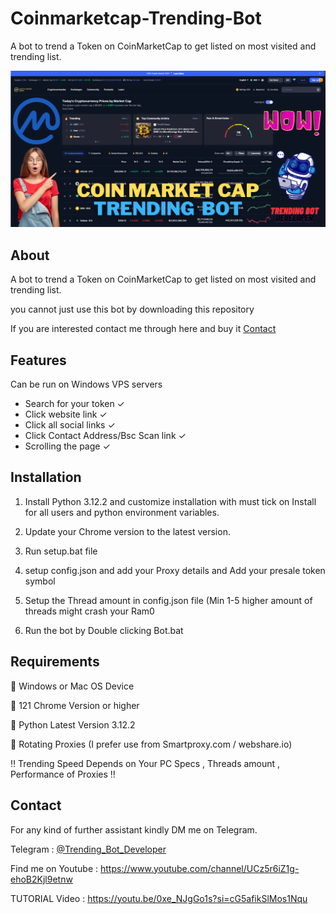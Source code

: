 # Coinmarketcap-Trending-Bot
A bot to trend a Token on CoinMarketCap to get listed on most visited and trending list.

<p align="center"><a href="https://youtu.be/0xe_NJgGo1s?si=cG5afikSlMos1Nqu" target="_blank"><img src="https://github.com/Trending-bot-developer-off/Coinmarketcap-Trending-Bot/blob/main/1.png?raw=true"></a></p>

## About
A bot to trend a Token on CoinMarketCap to get listed on most visited and trending list.

you cannot just use this bot by downloading this repository

If you are interested contact me through here and buy it <a href="#contact">Contact</a>

## Features

Can be run on Windows VPS servers

- Search for your token ✓
- Click website link ✓
- Click all social links ✓
- Click Contact Address/Bsc Scan link ✓
- Scrolling the page ✓

## Installation
1. Install Python 3.12.2 and customize installation with must tick on Install for all users and python environment variables.

2. Update your Chrome version to the latest version.

3. Run setup.bat file

4. setup config.json and add your Proxy details and Add your presale token symbol

5. Setup the Thread amount in config.json file (Min 1-5 higher amount of threads might crash your Ram0

6. Run the bot by Double clicking Bot.bat 

## Requirements
🔺 Windows or Mac OS Device

🔺 121 Chrome Version or higher

🔺 Python Latest Version 3.12.2

🔺 Rotating Proxies (I prefer use from Smartproxy.com / webshare.io)

‼️ Trending Speed Depends on Your PC Specs , Threads amount , Performance of Proxies ‼️

## Contact
For any kind of further assistant kindly DM me on Telegram.

Telegram : [@Trending_Bot_Developer](https://t.me/Trending_Bot_Developer)

Find me on Youtube : https://www.youtube.com/channel/UCz5r6iZ1g-ehoB2Kjl9etnw

TUTORIAL Video : https://youtu.be/0xe_NJgGo1s?si=cG5afikSlMos1Nqu




